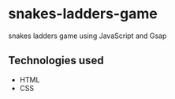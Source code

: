 # snakes-ladders-game

snakes ladders game using JavaScript and Gsap


## Technologies used 

* HTML
* CSS


